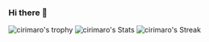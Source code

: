 ### Hi there 👋

<!--
**cirimaro/cirimaro** is a ✨ _special_ ✨ repository because its `README.md` (this file) appears on your GitHub profile.

Here are some ideas to get you started:

- 🔭 I’m currently working on ...
- 🌱 I’m currently learning ...
- 👯 I’m looking to collaborate on ...
- 🤔 I’m looking for help with ...
- 💬 Ask me about ...
- 📫 How to reach me: ...
- 😄 Pronouns: ...
- ⚡ Fun fact: ...
-->
![cirimaro's trophy](https://github-profile-trophy.vercel.app/?username=cirimaro&theme=tokyonight)
![cirimaro's Stats](https://github-readme-stats.vercel.app/api?username=cirimaro&theme=tokyonight&show_icons=true&hide_border=true&count_private=false)
![cirimaro's Streak](https://github-readme-streak-stats.herokuapp.com/?user=cirimaro&theme=tokyonight&hide_border=true)


